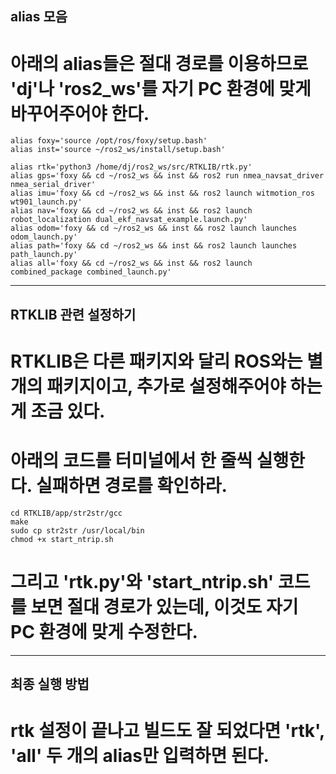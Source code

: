 ## alias 모음  
# 아래의 alias들은 절대 경로를 이용하므로 'dj'나 'ros2_ws'를 자기 PC 환경에 맞게 바꾸어주어야 한다.  
```  
alias foxy='source /opt/ros/foxy/setup.bash'  
alias inst='source ~/ros2_ws/install/setup.bash'  
  
alias rtk='python3 /home/dj/ros2_ws/src/RTKLIB/rtk.py'  
alias gps='foxy && cd ~/ros2_ws && inst && ros2 run nmea_navsat_driver nmea_serial_driver'  
alias imu='foxy && cd ~/ros2_ws && inst && ros2 launch witmotion_ros wt901_launch.py'  
alias nav='foxy && cd ~/ros2_ws && inst && ros2 launch robot_localization dual_ekf_navsat_example.launch.py'  
alias odom='foxy && cd ~/ros2_ws && inst && ros2 launch launches odom_launch.py'  
alias path='foxy && cd ~/ros2_ws && inst && ros2 launch launches path_launch.py'  
alias all='foxy && cd ~/ros2_ws && inst && ros2 launch combined_package combined_launch.py'  
```  
- - -  
## RTKLIB 관련 설정하기  
# RTKLIB은 다른 패키지와 달리 ROS와는 별개의 패키지이고, 추가로 설정해주어야 하는 게 조금 있다.  
# 아래의 코드를 터미널에서 한 줄씩 실행한다. 실패하면 경로를 확인하라.  
```  
cd RTKLIB/app/str2str/gcc  
make  
sudo cp str2str /usr/local/bin  
chmod +x start_ntrip.sh  
```  
# 그리고 'rtk.py'와 'start_ntrip.sh' 코드를 보면 절대 경로가 있는데, 이것도 자기 PC 환경에 맞게 수정한다.  
- - -  
## 최종 실행 방법  
# rtk 설정이 끝나고 빌드도 잘 되었다면 'rtk', 'all' 두 개의 alias만 입력하면 된다.  
